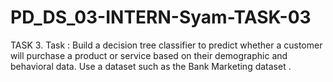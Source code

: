 # PD_DS_03-INTERN-Syam-TASK-03
TASK 3. Task : Build a decision tree classifier to predict whether a customer will purchase a product or service based on their demographic and behavioral data. Use a dataset such as the Bank Marketing dataset .
